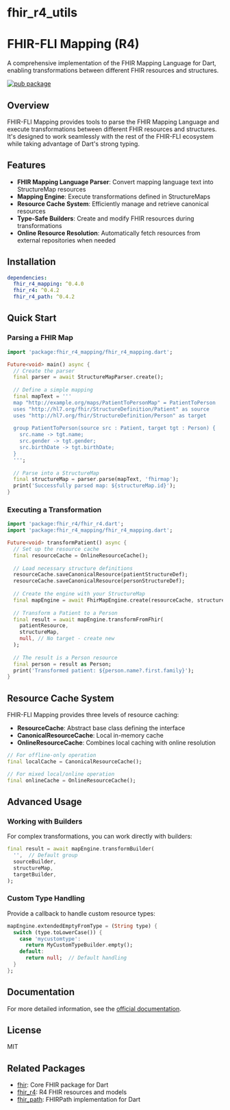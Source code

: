 # fhir_r4_utils

# FHIR-FLI Mapping (R4)

A comprehensive implementation of the FHIR Mapping Language for Dart, enabling transformations between different FHIR resources and structures.

[![pub package](https://img.shields.io/pub/v/fhir_r4_mapping.svg)](https://pub.dev/packages/fhir_r4_mapping)

## Overview

FHIR-FLI Mapping provides tools to parse the FHIR Mapping Language and execute transformations between different FHIR resources and structures. It's designed to work seamlessly with the rest of the FHIR-FLI ecosystem while taking advantage of Dart's strong typing.

## Features

- **FHIR Mapping Language Parser**: Convert mapping language text into StructureMap resources
- **Mapping Engine**: Execute transformations defined in StructureMaps
- **Resource Cache System**: Efficiently manage and retrieve canonical resources
- **Type-Safe Builders**: Create and modify FHIR resources during transformations
- **Online Resource Resolution**: Automatically fetch resources from external repositories when needed

## Installation

```yaml
dependencies:
  fhir_r4_mapping: ^0.4.0
  fhir_r4: ^0.4.2
  fhir_r4_path: ^0.4.2
```

## Quick Start

### Parsing a FHIR Map

```dart
import 'package:fhir_r4_mapping/fhir_r4_mapping.dart';

Future<void> main() async {
  // Create the parser
  final parser = await StructureMapParser.create();
  
  // Define a simple mapping
  final mapText = '''
  map "http://example.org/maps/PatientToPersonMap" = PatientToPerson
  uses "http://hl7.org/fhir/StructureDefinition/Patient" as source
  uses "http://hl7.org/fhir/StructureDefinition/Person" as target
  
  group PatientToPerson(source src : Patient, target tgt : Person) {
    src.name -> tgt.name;
    src.gender -> tgt.gender;
    src.birthDate -> tgt.birthDate;
  }
  ''';
  
  // Parse into a StructureMap
  final structureMap = parser.parse(mapText, 'fhirmap');
  print('Successfully parsed map: ${structureMap.id}');
}
```

### Executing a Transformation

```dart
import 'package:fhir_r4/fhir_r4.dart';
import 'package:fhir_r4_mapping/fhir_r4_mapping.dart';

Future<void> transformPatient() async {
  // Set up the resource cache
  final resourceCache = OnlineResourceCache();
  
  // Load necessary structure definitions
  resourceCache.saveCanonicalResource(patientStructureDef);
  resourceCache.saveCanonicalResource(personStructureDef);
  
  // Create the engine with your StructureMap
  final mapEngine = await FhirMapEngine.create(resourceCache, structureMap);
  
  // Transform a Patient to a Person
  final result = await mapEngine.transformFromFhir(
    patientResource,
    structureMap,
    null, // No target - create new
  );
  
  // The result is a Person resource
  final person = result as Person;
  print('Transformed patient: ${person.name?.first.family}');
}
```

## Resource Cache System

FHIR-FLI Mapping provides three levels of resource caching:

- **ResourceCache**: Abstract base class defining the interface
- **CanonicalResourceCache**: Local in-memory cache
- **OnlineResourceCache**: Combines local caching with online resolution

```dart
// For offline-only operation
final localCache = CanonicalResourceCache();

// For mixed local/online operation
final onlineCache = OnlineResourceCache();
```

## Advanced Usage

### Working with Builders

For complex transformations, you can work directly with builders:

```dart
final result = await mapEngine.transformBuilder(
  '',  // Default group
  sourceBuilder,
  structureMap,
  targetBuilder,
);
```

### Custom Type Handling

Provide a callback to handle custom resource types:

```dart
mapEngine.extendedEmptyFromType = (String type) {
  switch (type.toLowerCase()) {
    case 'mycustomtype': 
      return MyCustomTypeBuilder.empty();
    default: 
      return null;  // Default handling
  }
};
```

## Documentation

For more detailed information, see the [official documentation](https://docs.fhir_fli.dev).

## License

MIT

## Related Packages

- [fhir](https://pub.dev/packages/fhir): Core FHIR package for Dart
- [fhir_r4](https://pub.dev/packages/fhir_r4): R4 FHIR resources and models
- [fhir_path](https://pub.dev/packages/fhir_path): FHIRPath implementation for Dart